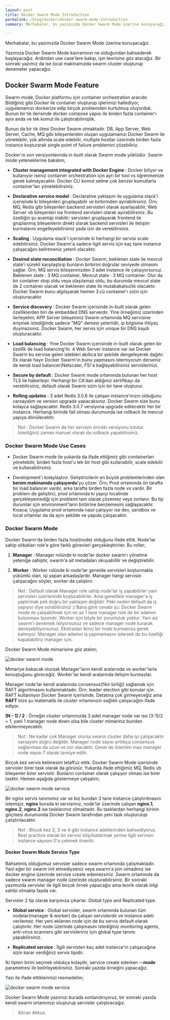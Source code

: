 ```yaml
---
layout: post
title: Docker Swarm Mode Introduction
permalink: /blog/docker/docker-swarm-mode-introduction
summary: Merhabalar, bu yazımızda Docker Swarm Mode üzerine konuşacağız. Yazımıza Docker Swarm Mode kavramının ne olduğundan bahsederek başlayacağız. Ardından use case'lere bakıp, işin teorisine göz atacağız.

---
```


Merhabalar, bu yazımızda Docker Swarm Mode üzerine konuşacağız.

Yazımıza Docker Swarm Mode kavramının ne olduğundan bahsederek başlayacağız. Ardından use case'lere bakıp, işin teorisine göz atacağız. Bir sonraki yazımız da ise local makinamızda swarm cluster oluşturup denemeler yapacağız.

## Docker Swarm Mode Feature
Swarm mode, Docker platformu için container orchestration aracıdır. Bildiğiniz gibi Docker ile container oluşturup işlerimizi hallediyor, uygulamamızı dockerize edip birçok problemden kurtulmuş oluyorduk. Bunun bir tık ilerisinde docker compose yapısı ile birden fazla container'ı aynı anda ve tek komut ile çalıştırabilmiştik.

Bunun da bir tık ötesi Docker Swarm olmaktadır. DB, App Server, Web Server, Cache, MQ gibi bileşenlerden oluşan uygulamanızı Docker Swarm ile yönetebilir, yük altında scale edebilir, multiple hostlar üzerinde birden fazla instance koşturarak single point of failure problemini çözebiliriz.


Docker'ın son versiyonlarında in-built olarak Swarm mode yüklüdür. Swarm mode yeteneklerine bakalım;

* **Cluster management integrated with Docker Engine** : Docker biliyor ve kullanıyor iseniz container orchestration için ayrı bir tool vs öğrenmenize gerek kalmayacaktır. Docker CLI komut setine çok benzer komutlarla container'ları yönetebilirsiniz.

* **Declarative service model** : Declarative yaklaşım ile uygulama stack'i içerisinde ki bileşenleri gruplayabilir ve birbirinden ayırabilirsiniz. Örn; MQ, Redis gibi bileşenleri backend servisleri olarak ayarlayabilir, Web Server vb bileşenleri ise frontend servisleri olarak ayırabilirsiniz. Bu özelliğin şu avantajı olabilir; servisleri gruplayarak frontend ile gruplanmış bileşenlerin direkt olarak backend servisleri ile iletişim kurmalarını engelleyebilirsiniz yada izin de verebilirsiniz.

* **Scaling** : Uygulama stack'i içerisinde ki herhangi bir servisi scale edebilirsiniz. Docker Swarm'a sadece ilgili servis için kaç tane instance çalışacağını belirtmeniz yeterli olacaktır.

* **Desired state reconciliation** : Docker Swarm, beklenen state ile mevcut state'i sürekli karşılaştırıp bunların birbirini doğrular seviyede olmasını sağlar. Örn; MQ servis bileşeninizden 3 adet instance ile çalışıyorsunuz. Beklenen state : 3 MQ container, Mevcut state : 3 MQ container. Olur da bir container stop oldu veya ulaşılamaz oldu, bu durumda mevcut state de 2 container olacak ve beklenen state ile mutabakatsızlık olacaktır. Docker Swarm bunu algılayarak hemen 3.cü container'ı sizin için oluşturacaktır.

* **Service discovery** : Docker Swarm içerisinde in-built olarak gelen özelliklerden biri de embedded DNS serverdır. Yine örneğimiz üzerinden ilerleyelim; APP Server bileşeniniz Swarm ortamında MQ servisine erişmek istediğinde sadece "MQ" demesi yeterlidir, ip bilgisine ihtiyaç duymazsınız. Docker Swarm, her servis için unique bir DNS kaydı oluşturacaktır.

* **Load balancing** : Yine Docker Swarm içerisinde in-built olarak gelen bir özellik de load balancing'tir. 4 Web Server instance var ise Docker Swarm bu servise gelen istekleri akıllıca bir şekilde dengeleyerek dağıtır. Ek olarak hayır Docker Swarm'ın bunu yapmasını istemiyorum derseniz de kendi load balancer(Netscaler, F5)'a bağlayabilirsiniz servislerinizi.

* **Secure by default** : Docker Swarm mode ortamında bulunan her host TLS ile haberleşir. Herhangi bir CA'dan aldığınız sertifikayı da verebilirsiniz, default olarak Swarm sizin için bir tane oluşturur.

* **Rolling updates** : 3 adet Redis 3.0.6 ile çalışan instance'ınızın olduğunu varsayalım ve version upgrade yapacaksınız. Docker Swarm size bunu kolayca sağlayacaktır. Redis 3.0.7 versiyona upgrade edilecektir her bir instance. Herhangi birinde fail olması durumunda ise rollback ile mevcut yapıya dönülecektir.

> Not : Docker Swarm da her servisin önceki versiyonu tutulur. İstediğiniz zaman manuel olarak da rollback yapabilirsiniz.

### Docker Swarm Mode Use Cases

* Docker Swarm mode ile yukarda da ifade ettiğimiz gibi containerları yönetebilir, birden fazla host'u tek bir host gibi kullanabilir, scale edebilir ve kullanabilirsiniz.

* Development'ı kolaylaştırır. Geliştiricilerin en büyük problemlerinden olan **benim makinamda çalışıyordu**'yu çözer. Örn; Prod ortamında ön tarafta bir load balancer vardır, arka tarafta birden fazla node vs vardır. Bir problem de geliştirci, prod ortamında ki yapıyı localinde gerçekleyemediği için problemi tam olarak çözemez veya zorlanır. Bu tip durumlar için environment'ların birbirine benzemesini sağlayacaktır.
Kısaca; Uygulama prod ortamında nasıl çalışıyor ise dev, sandbox ve local ortamlar da da aynı şekilde ve yapıda çalışacaktır.

### Docker Swarm Mode

Docker Swarm'da birden fazla host(node) olduğunu ifade ettik. Node'lar sahip oldukları role'e göre farklı görevleri gerçekleştirirler. Bu roller;

1. **Manager** : Manager rolünde ki node'lar docker swarm'ı yönetme yeteniğe sahiptir, swarm'a ait metadaları okuyabililir ve değiştirebilir.

2. **Worker** : Worker rolünde ki node'lar genelde servisleri koşturmakla yükümlü olan, işi yapan arkadaşlardır. Manager hangi servisin çalışacağını söyler, worker da çalıştırır.

> Not : Default olarak Manager role sahip node'lar iş yapabilirler yani servisleri üzerlerinde koşturabilirler. Ama genellikle manager'a iş yaptırmak pek doğru bir yaklaşım değildir. Peki neden default da iş yapıyor diye sorabilirsiniz :) Bana göre cevabı şu: Docker Swarm mode ile çalışabilmek için en az 1 tane manager role de bir adamın bulunması lazımdır. Worker için böyle bir zorunluluk yoktur. Yani siz swarm'ı denemek istiyorsunuz ve sadece manager node kurarak deneyebiliyorsunuz. Ekstradan ikinci bir node kurmanıza gerek kalmıyor. Manager olan adamın iş yapmamasını istersek de bu özelliği kapatabiliriz manager için.

Docker Swarm Mode mimarisine göz atalım;

![docker swarm mode](/images/docker/docker-swarm-mode.png)

Mimariye bakacak olursak Manager'ların kendi aralarında ve worker'larla konuştuğunu göreceğiz. Worker'lar kendi aralarında iletişim kurmazlar.

Manager node'lar kendi aralarında consensus(fikir birliği) sağlamak için RAFT algoritmasını kullanmaktadır. Örn; leader election gibi konular için RAFT kullanılıyor Docker Swarm içerisinde. Detatına çok girmeyeceğiz ama **RAFT** bize şu matematik ile cluster ortamınızın sağlıklı çalışacağını ifade ediyor.

**(N - 1) / 2** : Örneğin cluster ortamınızda 3 adet manager node var ise (3-1)/2 = 1, yani 1 manager node down olsa bile cluster mimariniz bundan etkilenmeyecektir.

> Not : Ne kadar çok Manager olursa swarm cluster daha iyi çalışacaktır varsayımı doğru değildir. Manager node sayısı arttıkça consensus sağlanması da uzun ve zor olacaktır. Genel de önerilen max manager node sayısı 7 olarak tavsiye edilir.

Birçok kez servis kelimesini telaffuz ettik. Docker Swarm Mode içerisinde servisler birer task olarak da görünür. Yukarda ifade ettiğimiz MQ, Redis vb bileşenler birer servistir. Bunların container olarak çalışıyor olması ise birer tasktır. Hemen aşağıda göstermeye çalışalım;

![docker swarm mode service](/images/docker/docker-service.png)

Bir nginx servis tanımımız var ve biz bundan 3 tane instance çalıştırılmasını istemişiz. **nginx** burada ki servisimiz, node'lar üzerinde çalışan **nginx.1**, **nginx.2**, **nginx.3** ise tasklarımız olmaktadır. Bu tasklardan herhangi birinin göçmesi durumunda Docker Swarm tarafından yeni task oluşturulup çalıştırılacaktır.

> Not : Birçok kez 2, 3 ve 4 gibi instance adetlerinden bahsediyoruz. Best practice olarak bir servisi silip/kaldırmak yerine ilgili servisin instance sayısını 0'a çekmek önerilir.

#### Docker Swarm Mode Service Type

Bahsetmiş olduğumuz servisler sadece swarm ortamında çalışmaktadır. Yani eğer bir swarm init etmediyseniz veya swarm'a join olmadınız ise docker engine üzerinde servise create edemezsiniz. Swarm ortamında da sadece swarm manager node üzerinde oluşturabilirsiniz. Bir sonraki yazımızda servisler ile ilgili birçok örnek yapacağız ama teorik olarak bilgi sahibi olmakta fayda var.

Servisler 2 tip olarak karşımıza çıkarlar. Global type and Replicated type.

* **Global service** : Global servisler, swarm ortamında bulunan tüm nodelar(manager & worker) da çalışan servislerdir ve instance adeti verilemez. Her yeni eklenen node için de bu servis default olarak çalıştırılır. Her node üzerinde çalışmasını istediğiniz monitoring agents, anti-virus scanners gibi servisleriniz için global type tanımı yapabilirsiniz.

* **Replicated service** : İlgili servisten kaç adet instance'ın çalışacağına sizin karar verdiğiniz servis tipidir.

İki tipten birini seçmek oldukça kolaydır, service create ederken **--mode** parametresi ile belirleyebilirsiniz. Sonraki yazıda örneğini yapacağız.

Yazı ile ifade ettiklerimizi resmedelim;

![docker swarm mode service](/images/docker/docker-replica-and-global-services.png)

Docker Swarm Mode yazımızı burada sonlandırıyoruz, bir sonraki yazıda kendi swarm ortamımızı oluşturup servisler çalıştıracağız.

> Alican Akkus.
